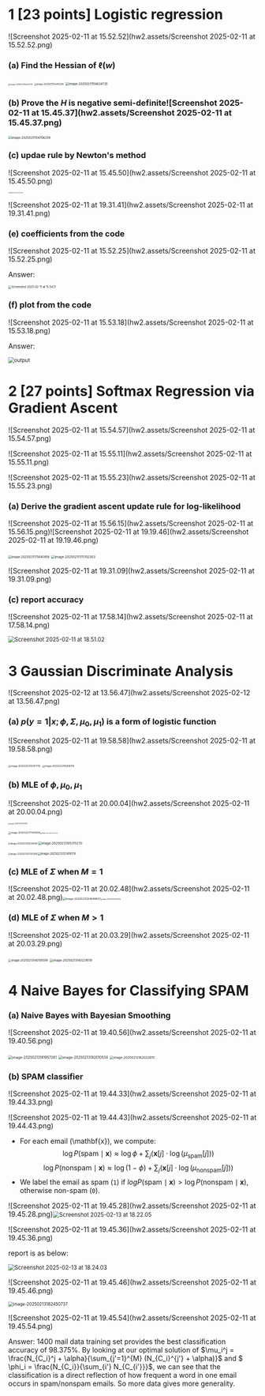 # 1 [23 points] Logistic regression

![Screenshot 2025-02-11 at 15.52.52](hw2.assets/Screenshot 2025-02-11 at 15.52.52.png)

### (a) Find the Hessian of $\ell(w)$

<img src="hw2.assets/image-20250211154432178.png" alt="image-20250211154432178" style="zoom:25%;" />

<img src="hw2.assets/image-20250211154451368.png" alt="image-20250211154451368" style="zoom:30%;" />

<img src="hw2.assets/image-20250211154634735.png" alt="image-20250211154634735" style="zoom:43%;" />



### (b) Prove the $H$ is negative semi-definite![Screenshot 2025-02-11 at 15.45.37](hw2.assets/Screenshot 2025-02-11 at 15.45.37.png)

<img src="hw2.assets/image-20250211154706259.png" alt="image-20250211154706259" style="zoom:43%;" />



### (c) updae rule by Newton's method

![Screenshot 2025-02-11 at 15.45.50](hw2.assets/Screenshot 2025-02-11 at 15.45.50.png)

<img src="hw2.assets/image-20250211154720829.png" alt="image-20250211154720829" style="zoom:15%;" />



![Screenshot 2025-02-11 at 19.31.41](hw2.assets/Screenshot 2025-02-11 at 19.31.41.png)

### (e) coefficients from the code

![Screenshot 2025-02-11 at 15.52.25](hw2.assets/Screenshot 2025-02-11 at 15.52.25.png)

Answer:

<img src="hw2.assets/Screenshot 2025-02-11 at 15.54.17.png" alt="Screenshot 2025-02-11 at 15.54.17" style="zoom:40%;" />



### (f) plot from the code

![Screenshot 2025-02-11 at 15.53.18](hw2.assets/Screenshot 2025-02-11 at 15.53.18.png)

Answer:

<img src="hw2.assets/output.png" alt="output" style="zoom:75%;" />







# 2 [27 points] Softmax Regression via Gradient Ascent

![Screenshot 2025-02-11 at 15.54.57](hw2.assets/Screenshot 2025-02-11 at 15.54.57.png)

![Screenshot 2025-02-11 at 15.55.11](hw2.assets/Screenshot 2025-02-11 at 15.55.11.png)

![Screenshot 2025-02-11 at 15.55.23](hw2.assets/Screenshot 2025-02-11 at 15.55.23.png)



### (a) Derive the gradient ascent update rule for log-likelihood

![Screenshot 2025-02-11 at 15.56.15](hw2.assets/Screenshot 2025-02-11 at 15.56.15.png)![Screenshot 2025-02-11 at 19.19.46](hw2.assets/Screenshot 2025-02-11 at 19.19.46.png)

<img src="hw2.assets/image-20250211175640958.png" alt="image-20250211175640958" style="zoom:42%;" />

<img src="hw2.assets/image-20250211175702303.png" alt="image-20250211175702303" style="zoom:45%;" />



![Screenshot 2025-02-11 at 19.31.09](hw2.assets/Screenshot 2025-02-11 at 19.31.09.png)

### (c) report accuracy

![Screenshot 2025-02-11 at 17.58.14](hw2.assets/Screenshot 2025-02-11 at 17.58.14.png)

<img src="hw2.assets/Screenshot 2025-02-11 at 18.51.02.png" alt="Screenshot 2025-02-11 at 18.51.02" style="zoom:80%;" />





# 3 Gaussian Discriminate Analysis

![Screenshot 2025-02-12 at 13.56.47](hw2.assets/Screenshot 2025-02-12 at 13.56.47.png)

### (a) $p(y=1|x;\phi,\Sigma,\mu_0,\mu_1)$ is a form of logistic function

![Screenshot 2025-02-11 at 19.58.58](hw2.assets/Screenshot 2025-02-11 at 19.58.58.png)



<img src="hw2.assets/image-20250212155747716.png" alt="image-20250212155747716" style="zoom:33%;" />

<img src="hw2.assets/image-20250212155808119.png" alt="image-20250212155808119" style="zoom:33%;" />

### (b) MLE of $\phi,\mu_0,\mu_1$

![Screenshot 2025-02-11 at 20.00.04](hw2.assets/Screenshot 2025-02-11 at 20.00.04.png)

<img src="hw2.assets/image-20250212171037615.png" alt="image-20250212171037615" style="zoom:20%;" />

<img src="hw2.assets/image-20250212171441838.png" alt="image-20250212171441838" style="zoom:33%;" /><img src="hw2.assets/image-20250212171500753.png" alt="image-20250212171500753" style="zoom:18%;" />





<img src="hw2.assets/image-20250213105249367.png" alt="image-20250213105249367" style="zoom:30%;" /><img src="hw2.assets/image-20250213105315270.png" alt="image-20250213105315270" style="zoom:45%;" />





<img src="hw2.assets/image-20250213121355995.png" alt="image-20250213121355995" style="zoom:30%;" /><img src="hw2.assets/image-20250213121418179.png" alt="image-20250213121418179" style="zoom:40%;" />











### (c) MLE of $\Sigma$ when $M=1$

![Screenshot 2025-02-11 at 20.02.48](hw2.assets/Screenshot 2025-02-11 at 20.02.48.png)<img src="hw2.assets/image-20250213124648657.png" alt="image-20250213124648657" style="zoom:38%;" /><img src="hw2.assets/image-20250213124743239.png" alt="image-20250213124743239" style="zoom:20%;" />











### (d) MLE of $\Sigma$ when $M>1$ 

![Screenshot 2025-02-11 at 20.03.29](hw2.assets/Screenshot 2025-02-11 at 20.03.29.png)

<img src="hw2.assets/image-20250213140106599.png" alt="image-20250213140106599" style="zoom: 40%;" />

<img src="hw2.assets/image-20250213140229519.png" alt="image-20250213140229519" style="zoom: 43%;" />















# 4 Naive Bayes for Classifying SPAM

### (a) Naive Bayes with Bayesian Smoothing

![Screenshot 2025-02-11 at 19.40.56](hw2.assets/Screenshot 2025-02-11 at 19.40.56.png)

<img src="hw2.assets/image-20250213181957281.png" alt="image-20250213181957281" style="zoom:50%;" />

<img src="hw2.assets/image-20250213182010534.png" alt="image-20250213182010534" style="zoom:50%;" />

<img src="hw2.assets/image-20250213182022870.png" alt="image-20250213182022870" style="zoom:45%;" />















### (b) SPAM classifier

![Screenshot 2025-02-11 at 19.44.33](hw2.assets/Screenshot 2025-02-11 at 19.44.33.png)

![Screenshot 2025-02-11 at 19.44.43](hw2.assets/Screenshot 2025-02-11 at 19.44.43.png)

   - For each email \(\mathbf{x}\), we compute:
     $$
     \log P(\text{spam} \mid \mathbf{x}) \approx \log \phi + \sum_j \bigl(\mathbf{x}[j] \cdot \log(\mu_{\text{spam}}[j])\bigr)
     $$
     $$
     \log P(\text{nonspam} \mid \mathbf{x}) \approx \log(1-\phi) + \sum_j \bigl(\mathbf{x}[j] \cdot \log(\mu_{\text{nonspam}}[j])\bigr)
     $$
   - We label the email as spam (`1`) if $log P(\text{spam} \mid \mathbf{x}) > \log P(\text{nonspam} \mid \mathbf{x})$, otherwise non-spam (`0`).



![Screenshot 2025-02-11 at 19.45.28](hw2.assets/Screenshot 2025-02-11 at 19.45.28.png)<img src="hw2.assets/Screenshot 2025-02-13 at 18.22.05.png" alt="Screenshot 2025-02-13 at 18.22.05" style="zoom:80%;" />



![Screenshot 2025-02-11 at 19.45.36](hw2.assets/Screenshot 2025-02-11 at 19.45.36.png)

report is as below:

<img src="hw2.assets/Screenshot 2025-02-13 at 18.24.03.png" alt="Screenshot 2025-02-13 at 18.24.03" style="zoom:80%;" />







![Screenshot 2025-02-11 at 19.45.46](hw2.assets/Screenshot 2025-02-11 at 19.45.46.png)

<img src="hw2.assets/image-20250213182450737.png" alt="image-20250213182450737" style="zoom:60%;" />









![Screenshot 2025-02-11 at 19.45.54](hw2.assets/Screenshot 2025-02-11 at 19.45.54.png)

Answer: 1400 mail data training set provides the best classification accuracy of 98.375%. By looking at our optimal solution of $\mu_i^j = \frac{N_{C_i}^j + \alpha}{\sum_{j'=1}^{M} (N_{C_i}^{j'} + \alpha)}$ and $ \phi_i = \frac{N_{C_i}}{\sum_{i'} N_{C_{i'}}}$, we can see that the classification is a direct reflection of how frequent a word in one email occurs in spam/nonspam emails. So more data gives more generality. 











